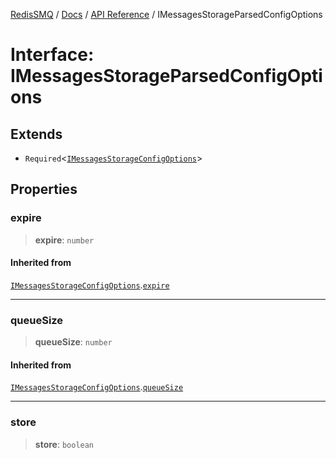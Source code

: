 [RedisSMQ](../../../README.md) / [Docs](../../README.md) / [API Reference](../README.md) / IMessagesStorageParsedConfigOptions

# Interface: IMessagesStorageParsedConfigOptions

## Extends

- `Required`\<[`IMessagesStorageConfigOptions`](IMessagesStorageConfigOptions.md)\>

## Properties

### expire

> **expire**: `number`

#### Inherited from

[`IMessagesStorageConfigOptions`](IMessagesStorageConfigOptions.md).[`expire`](IMessagesStorageConfigOptions.md#expire)

***

### queueSize

> **queueSize**: `number`

#### Inherited from

[`IMessagesStorageConfigOptions`](IMessagesStorageConfigOptions.md).[`queueSize`](IMessagesStorageConfigOptions.md#queuesize)

***

### store

> **store**: `boolean`

